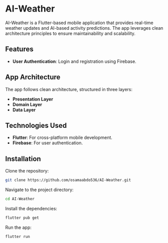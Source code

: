# AI-Weather

AI-Weather is a Flutter-based mobile application that provides real-time weather updates and AI-based activity predictions. The app leverages clean architecture principles to ensure maintainability and scalability.

## Features

- **User Authentication**: Login and registration using Firebase.

## App Architecture

The app follows clean architecture, structured in three layers:

- **Presentation Layer**
- **Domain Layer**
- **Data Layer**

## Technologies Used

- **Flutter**: For cross-platform mobile development.
- **Firebase**: For user authentication.

## Installation

Clone the repository:
```bash
git clone https://github.com/osamaabdo536/AI-Weather.git
```
Navigate to the project directory:
```bash
cd AI-Weather
```
Install the dependencies:
```bash
flutter pub get
```
Run the app:
```bash
flutter run
```
